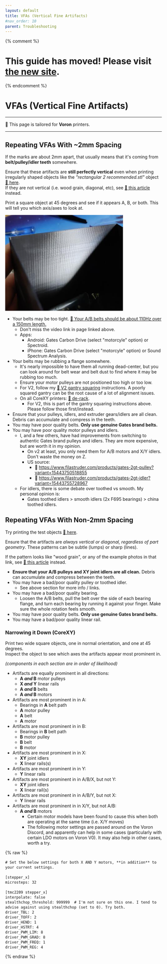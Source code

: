 ```yaml
---
layout: default
title: VFAs (Vertical Fine Artifacts)
#nav_order: 10
parent: Troubleshooting
---
```

{% comment %} 
# This guide has moved! Please visit [the new site](https://andrewellis93.github.io/Print-Tuning-Guide/).
{% endcomment %}
# VFAs (Vertical Fine Artifacts)
---
:dizzy: This page is tailored for **Voron** printers.

---
## Repeating VFAs With ~2mm Spacing
If the marks are about 2mm apart, that usually means that it's coming from **belt/pulley/idler teeth** somewhere. 

Ensure that these artifacts are **still perfectly vertical** even when printing irregularly shaped objects like the *"rectangular 2 recommended.stl"* object [:page_facing_up: here](https://mihaidesigns.com/pages/inconsistent-extrusion-test). \
If they are not vertical (i.e. wood grain, diagonal, etc), see [:page_facing_up: this article](../troubleshooting/extrusion_patterns.md) instead.

Print a square object at 45 degrees and see if it appears A, B, or both. This will tell you which axis/axes to look at.

![](./images/vfas/ToothMarks.png)

- Your belts may be too tight. [:page_facing_up: Your A/B belts should be about 110Hz over a 150mm length.](https://docs.vorondesign.com/tuning/secondary_printer_tuning.html#belt-tension)
    - Don't miss the video link in page linked above. 
    - Apps:
        - Android: Gates Carbon Drive (select "motorcyle" option) or Spectroid.
        - iPhone: Gates Carbon Drive (select "motorcyle" option) or Sound Spectrum Analysis.
- Your belts may be rubbing a flange somewhere.
    - It's nearly impossible to have them all running dead-center, but you can look around for belt wear and belt dust to find where it may be rubbing too much.
    - Ensure your motor pulleys are not positioned too high or too low.
    - For V2, follow my [:page_facing_up: V2 gantry squaring](../voron_v2_gantry_squaring.md) instructions. A poorly squared gantry can be the root cause of a lot of alignment issues.
    - On all CoreXY printers: [:page_facing_up: de-rack](https://www.youtube.com/watch?v=cOn6u9kXvy0). 
        - For V2, this is part of the gantry squaring instructions above. Please follow those first/instead.
- Ensure that your pulleys, idlers, and extruder gears/idlers are all clean. Debris can accumulate and compress in the teeth. 
- You may have poor quality belts. **Only use genuine Gates brand belts.**
- You may have poor quality motor pulleys and idlers.
    - I, and a few others, have had improvements from switching to authentic Gates brand pulleys and idlers. They are more expensive, but are worth it in my opinion. 
        - On v2 at least, you only need them for A/B motors and X/Y idlers. Don't waste the money on Z.
        - US source:
            - :page_facing_up: https://www.filastruder.com/products/gates-2gt-pulley?variant=15443750518855
            - :page_facing_up: https://www.filastruder.com/products/gates-2gt-idler?variant=15443755728967
    - For idlers, there is some debate over toothed vs smooth. My personal opinion is:
        - Gates toothed idlers > smooth idlers (2x F695 bearings) > china toothed idlers.
## Repeating VFAs With Non-2mm Spacing

Try printing the test objects [:page_facing_up: here](https://mihaidesigns.com/pages/inconsistent-extrusion-test).

Ensure that the artifacts are *always vertical or diagonal, regardless of part geometry*. These patterns can be subtle (lumps) or sharp (lines).

If the pattern looks like "wood grain", or any of the example photos in that link, see [:page_facing_up: this article](../troubleshooting/extrusion_patterns.md) instead.

- **Ensure that your A/B pulleys and XY joint idlers are all clean.** Debris can accumulate and compress between the teeth.
- You may have a bad/poor quality pulley or toothed idler.
    - See above section for more info / links.
- You may have a bad/poor quality bearing.
    - Loosen the A/B belts, pull the belt over the side of each bearing flange, and turn each bearing by running it against your finger. Make sure the whole rotation feels smooth.
- You may have poor quality belts. **Only use genuine Gates brand belts.**
- You may have a bad/poor quality linear rail.

### Narrowing it Down (CoreXY)
Print two wide square objects, one in normal orientation, and one at 45 degrees. \
Inspect the object to see which axes the artifacts appear most prominent in.

*(components in each section are in order of likelihood)*
- Artifacts are equally prominent in all directions:
    - **A *and* B** motor pulleys
    - **X *and* Y** linear rails
    - **A *and* B** belts
    - **A *and* B** motors
- Artifacts are most prominent in in A:
    - Bearings in **A** belt path
    - **A** motor pulley
    - **A** belt
    - **A** motor
- Artifacts are most prominent in in B:
    - Bearings in **B** belt path
    - **B** motor pulley
    - **B** belt
    - **B** motor
- Artifacts are most prominent in in X:
    - **XY** joint idlers
    - **X** linear rails(s)
- Artifacts are most prominent in in Y:
    - **Y** linear rails
- Artifacts are most prominent in in A/B/X, but not Y:
    - **XY** joint idlers
    - **X** linear rail(s)
- Artifacts are most prominent in in A/B/Y, but not X:
    - **Y** linear rails
- Artifacts are most prominent in in X/Y, but not A/B:
    - **A *and* B** motors
        - Certain motor models have been found to cause this when both are operating at the same time (i.e. X/Y moves)
        - The following motor settings are passed around on the Voron Discord, and apparently can help in some cases (particularly with certain LDO motors on Voron V0). It may also help in other cases, worth a try.

{% raw %}
```
# Set the below settings for both X AND Y motors, **in addition** to your current settings.

[stepper_x]
microsteps: 32

[tmc2209 stepper_x]
interpolate: false
stealthchop_threshold: 999999  # I'm not sure on this one. I tend to advise against using stealthchop (set to 0). Try both.
driver_TBL: 2
driver_TOFF: 2
driver_HEND: 1
driver_HSTRT: 4
driver_PWM_LIM: 8 
driver_PWM_GRAD: 8
driver_PWM_FREQ: 1
driver_PWM_REG: 4
```
{% endraw %}

